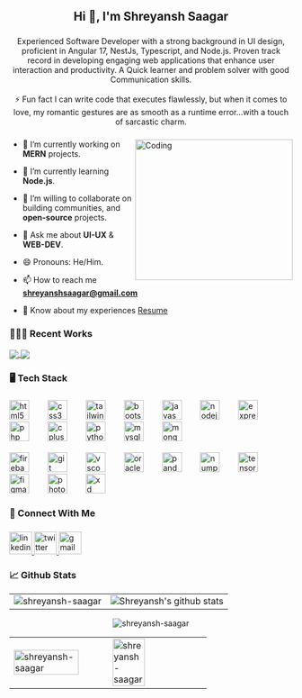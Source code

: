 

###

<h2 align="center">Hi 👋, I'm Shreyansh Saagar</h2>

###

<p align="center">Experienced Software Developer with a strong background in UI design, proficient in Angular 17, NestJs, Typescript, and Node.js. Proven track record in developing engaging web applications that enhance user interaction and productivity. A Quick learner and problem solver with good Communication skills.<br><br>⚡ Fun fact I can write code that executes flawlessly, but when it comes to love, my romantic gestures are as smooth as a runtime error...with a touch of sarcastic charm.</p>

###
<img align="right" alt="Coding" width="280" height="250" src="https://media.tenor.com/images/c532a69a5978f7cfb2fc2b6ab24ebcfe/tenor.gif">


- 🔭 I’m currently working on **MERN** projects.

- 🌱 I’m currently learning **Node.js**.

- 👯 I’m willing to collaborate on building communities, and **open-source** projects.

- 💬 Ask me about **UI-UX** & **WEB-DEV**.

- 😄 Pronouns: He/Him.

- 📫 How to reach me **shreyanshsaagar@gmail.com**

- 📄 Know about my experiences [Resume](https://drive.google.com/file/d/1aKz7IOTBKU4PW7JrUJwwgXWXQY_9FV9A/view?usp=drive_link)

<h3 align="left">👨🏽‍💻 Recent Works</h3>
<a href="https://github.com/Shreyansh-saagar/Shrey-Cars-Cruise-Your-Dream" target="_blank">
  <img align="center" src="https://github-readme-stats.vercel.app/api/pin/?username=shreyansh-saagar&repo=Shrey-Cars-Cruise-Your-Dream&theme=buefy" />
</a>
<a href="https://github.com/Shreyansh-saagar/E-Commerce-API" target="_blank">
 <img align="center" src="https://github-readme-stats.vercel.app/api/pin/?username=shreyansh-saagar&repo=E-Commerce-API&theme=buefy" />
</a>
<div align="center">


###

<h3 align="left">🖥️ Tech Stack</h3>

###

<div align="left">
  <img src="https://cdn.jsdelivr.net/gh/devicons/devicon/icons/html5/html5-original.svg" height="35" alt="html5 logo"  />
  <img width="25" />
  <img src="https://cdn.jsdelivr.net/gh/devicons/devicon/icons/css3/css3-original.svg" height="35" alt="css3 logo"  />
  <img width="25" />
  <img src="https://cdn.jsdelivr.net/gh/devicons/devicon/icons/tailwindcss/tailwindcss-original-wordmark.svg" height="35" alt="tailwindcss logo"  />
  <img width="25" />
  <img src="https://cdn.jsdelivr.net/gh/devicons/devicon/icons/bootstrap/bootstrap-original.svg" height="35" alt="bootstrap logo"  />
  <img width="25" />
  <img src="https://cdn.jsdelivr.net/gh/devicons/devicon/icons/javascript/javascript-original.svg" height="35" alt="javascript logo"  />
  <img width="25" />
  <img src="https://cdn.jsdelivr.net/gh/devicons/devicon/icons/nodejs/nodejs-original.svg" height="35" alt="nodejs logo"  />
  <img width="25" />
  <img src="https://cdn.jsdelivr.net/gh/devicons/devicon/icons/express/express-original.svg" height="35" alt="express logo"  />
  <img width="25" />
  <img src="https://cdn.jsdelivr.net/gh/devicons/devicon/icons/php/php-original.svg" height="35" alt="php logo"  />
  <img width="25" />
  <img src="https://cdn.jsdelivr.net/gh/devicons/devicon/icons/cplusplus/cplusplus-original.svg" height="35" alt="cplusplus logo"  />
  <img width="25" />
  <img src="https://cdn.jsdelivr.net/gh/devicons/devicon/icons/python/python-original.svg" height="35" alt="python logo"  />
  <img width="25" />
  <img src="https://cdn.jsdelivr.net/gh/devicons/devicon/icons/mysql/mysql-original.svg" height="35" alt="mysql logo"  />
  <img width="25" />
  <img src="https://cdn.jsdelivr.net/gh/devicons/devicon/icons/mongodb/mongodb-original.svg" height="35" alt="mongodb logo"  />
  <img width="25" />
</div>
<br>
<div align="left">
  <img src="https://cdn.jsdelivr.net/gh/devicons/devicon/icons/firebase/firebase-plain.svg" height="35" alt="firebase logo"  />
  <img width="25" />
  <img src="https://cdn.jsdelivr.net/gh/devicons/devicon/icons/git/git-original.svg" height="35" alt="git logo"  />
  <img width="25" />
  <img src="https://cdn.jsdelivr.net/gh/devicons/devicon/icons/vscode/vscode-original.svg" height="35" alt="vscode logo"  />
  <img width="25" />
  <img src="https://cdn.jsdelivr.net/gh/devicons/devicon/icons/oracle/oracle-original.svg" height="35" alt="oracle logo"  />
  <img width="25" />
  <img src="https://cdn.jsdelivr.net/gh/devicons/devicon/icons/pandas/pandas-original.svg" height="35" alt="pandas logo"  />
  <img width="25" />
  <img src="https://cdn.jsdelivr.net/gh/devicons/devicon/icons/numpy/numpy-original.svg" height="35" alt="numpy logo"  />
  <img width="25" />
  <img src="https://cdn.jsdelivr.net/gh/devicons/devicon/icons/tensorflow/tensorflow-original.svg" height="35" alt="tensorflow logo"  />
  <img width="25" />
  <img src="https://cdn.jsdelivr.net/gh/devicons/devicon/icons/figma/figma-original.svg" height="35" alt="figma logo"  />
  <img width="25" />
  <img src="https://cdn.jsdelivr.net/gh/devicons/devicon/icons/photoshop/photoshop-plain.svg" height="35" alt="photoshop logo"  />
  <img width="25" />
  <img src="https://cdn.jsdelivr.net/gh/devicons/devicon/icons/xd/xd-plain.svg" height="35" alt="xd logo"  />
</div>

###

<h3 align="left">📱 Connect With Me</h3>

###

<div align="left">
  <a href="https://www.linkedin.com/in/shreyansh-saagar/" target="_blank">
    <img src="https://img.shields.io/static/v1?message=LinkedIn&logo=linkedin&label=&color=0077B5&logoColor=white&labelColor=&style=for-the-badge" height="40" alt="linkedin logo"  />
  </a>
  <a href="https://x.com/iamshreyansh77_" target="_blank">
    <img src="https://img.shields.io/static/v1?message=Twitter&logo=twitter&label=&color=1DA1F2&logoColor=white&labelColor=&style=for-the-badge" height="40" alt="twitter logo"  />
  </a>
  <a href="mailto:shreyanshsaagar@gmail.com" target="_blank">
    <img src="https://img.shields.io/static/v1?message=Gmail&logo=gmail&label=&color=D14836&logoColor=white&labelColor=&style=for-the-badge" height="40" alt="gmail logo"  />
  </a>
</div>

###

<h3 align="left">📈 Github Stats</h3>
<!-- <a href="https://github.com/shreyansh-saagar/"><img align="center" src="https://github-readme-stats.vercel.app/api/top-langs/?username=shreyansh-saagar&layout=compact&theme=buefy&hide_border=true" /></a>  -->

<!-- ![](https://github-profile-summary-cards.vercel.app/api/cards/productive-time?username=shreyansh-saagar&theme=buefy) -->

<table>
  <tr>
      <td><img align="center" src="https://github-readme-streak-stats.herokuapp.com/?user=shreyansh-saagar&theme=buefy" alt="shreyansh-saagar" /></td>
    <td><img align="center" src="https://github-readme-stats.vercel.app/api?username=shreyansh-saagar&show_icons=true&include_all_commits=true&theme=buefy&hide_border=true" alt="Shreyansh's github stats"/></td>    
  </tr>
</table>
<div align="center">
<p><img align="center" src="https://github-profile-summary-cards.vercel.app/api/cards/profile-details?username=shreyansh-saagar&theme=buefy" alt="shreyansh-saagar" /></p>
  </div>
<table>
    <tr>
     <td><img src="https://github-readme-stats.vercel.app/api/top-langs/?username=shreyansh-saagar&hide_progress=true" alt="shreyansh-saagar" style="width:85%" /></td>
     <td><img src="https://github-profile-summary-cards.vercel.app/api/cards/productive-time?username=shreyansh-saagar&theme=buefy" style="width:60%" alt="shreyansh-saagar" />
  </tr>
</table>
